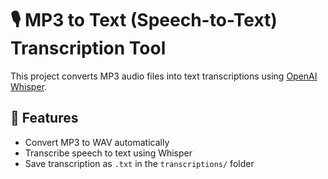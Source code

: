 # 🎙️ MP3 to Text (Speech-to-Text) Transcription Tool

This project converts MP3 audio files into text transcriptions using [OpenAI Whisper](https://github.com/openai/whisper).

## 📌 Features

- Convert MP3 to WAV automatically
- Transcribe speech to text using Whisper
- Save transcription as `.txt` in the `transcriptions/` folder